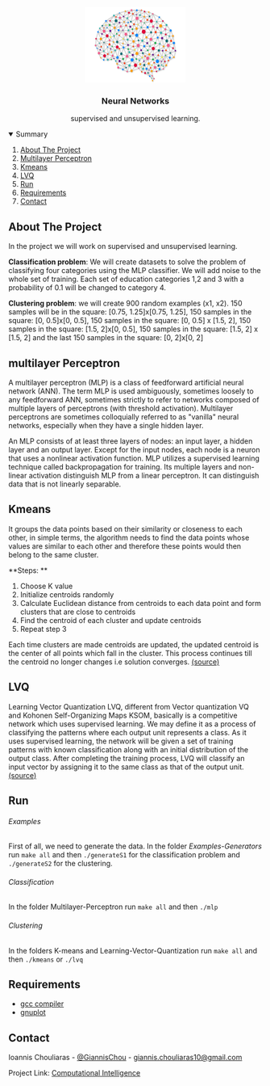 <!-- PROJECT LOGO -->
<br />
<p align="center">
  <a href="https://github.com/othneildrew/Best-README-Template">
    <img src="images/logo.png" alt="Logo" width="200" height="150">
  </a>

  <h3 align="center">Neural Networks</h3>

  <p align="center">
    supervised and unsupervised learning.
  </p>
</p>



<!-- TABLE OF CONTENTS -->
<details open="open">
  <summary>Summary</summary>
  <ol>
    <li>
      <a href="#about-the-project">About The Project</a>
    </li>
    <li>
      <a href="#multilayerPerceptron">Multilayer Perceptron</a>
    </li>
    <li><a href="#kmeans">Kmeans</a></li>
    <li><a href="#LVQ">LVQ</a></li>
    <li><a href="#run">Run</a></li>
    <li><a href="#requirements">Requirements</a></li>
    <li><a href="#contact">Contact</a></li>
  </ol>
</details>



<!-- ABOUT THE PROJECT -->
## About The Project
In the project we will work on supervised and unsupervised learning. 

**Classification problem**: We will create datasets to solve the problem of classifying four categories using the MLP classifier. We will add noise to the whole set of training. Each set of education categories 1,2 and 3 with a probability of 0.1 will be changed to category 4.

**Clustering problem**: we will create 900 random examples (x1, x2).
150 samples will be in the square: [0.75, 1.25]x[0.75, 1.25], 
150 samples in the square: [0, 0.5]x[0, 0.5],
150 samples in the square: [0, 0.5] x [1.5, 2],
150 samples in the square: [1.5, 2]x[0, 0.5],
150 samples in the square: [1.5, 2] x [1.5, 2]
and the last 150 samples in the square: [0, 2]x[0, 2]

## multilayer Perceptron
A multilayer perceptron (MLP) is a class of feedforward artificial neural network (ANN). The term MLP is used ambiguously, sometimes loosely to any feedforward ANN, sometimes strictly to refer to networks composed of multiple layers of perceptrons (with threshold activation). Multilayer perceptrons are sometimes colloquially referred to as "vanilla" neural networks, especially when they have a single hidden layer.

An MLP consists of at least three layers of nodes: an input layer, a hidden layer and an output layer. Except for the input nodes, each node is a neuron that uses a nonlinear activation function. MLP utilizes a supervised learning technique called backpropagation for training. Its multiple layers and non-linear activation distinguish MLP from a linear perceptron. It can distinguish data that is not linearly separable.

## Kmeans 
It groups the data points based on their similarity or closeness to each other, in simple terms, the algorithm needs to find the data points whose values are similar to each other and therefore these points would then belong to the same cluster.

**Steps: **
1. Choose K value
2. Initialize centroids randomly
3. Calculate Euclidean distance from centroids to each data point and form clusters that are close to centroids
4. Find the centroid of each cluster and update centroids
5. Repeat step 3

Each time clusters are made centroids are updated, the updated centroid is the center of all points which fall in the cluster. This process continues till the centroid no longer changes i.e solution converges. [(source)](https://www.analyticsvidhya.com/blog/2021/02/simple-explanation-to-understand-k-means-clustering/)

## LVQ
Learning Vector Quantization LVQ, different from Vector quantization VQ and Kohonen Self-Organizing Maps KSOM, basically is a competitive network which uses supervised learning. We may define it as a process of classifying the patterns where each output unit represents a class. As it uses supervised learning, the network will be given a set of training patterns with known classification along with an initial distribution of the output class. After completing the training process, LVQ will classify an input vector by assigning it to the same class as that of the output unit. [(source)](https://www.tutorialspoint.com/artificial_neural_network/artificial_neural_network_learning_vector_quantization.htm)

## Run

###### Examples
First of all, we need to generate the data. In the folder *Examples-Generators* run `make all` and then `./generateS1` for the classification problem and `./generateS2` for the clustering.

###### Classification

In the folder Multilayer-Perceptron run `make all` and then `./mlp` 

###### Clustering

In the folders K-means and Learning-Vector-Quantization run `make all` and then `./kmeans` or `./lvq`

## Requirements
* [gcc compiler](https://gcc.gnu.org/)
* [gnuplot](http://www.gnuplot.info/)

<!-- CONTACT -->
## Contact

 Ioannis Chouliaras - [@GiannisChou](https://twitter.com/GiannisChou) - giannis.chouliaras10@gmail.com

Project Link: [Computational Intelligence](https://github.com/GiannisChouliaras/Computational_Intelligence--MYE035)
